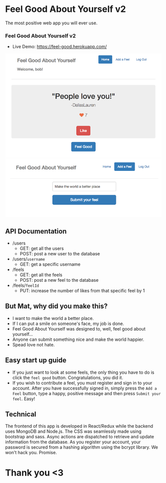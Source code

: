 # Feel Good About Yourself v2
The most positive web app you will ever use.

### Feel Good About Yourself v2
* Live Demo: https://feel-good.herokuapp.com/

![Screenshot](client/assets/feelgoodv2.png)
![Screenshot](client/assets/add.png)

## API Documentation

* /users
	* GET: get all the users
	* POST: post a new user to the database
* /users/`username`
	* GET: get a specific username
* /feels
	* GET: get all the feels
	* POST: post a new feel to the database
* /feels/`feelId`
	* PUT: increase the number of likes from that specific feel by 1

## But Mat, why did you make this?

* I want to make the world a better place.
* If I can put a smile on someone's face, my job is done.
* Feel Good About Yourself was designed to, well, feel good about yourself...
* Anyone can submit something nice and make the world happier.
* Spead love not hate.

## Easy start up guide
* If you just want to look at some feels, the only thing you have to do is click the `feel good` button. Congratulations, you did it.
* If you wish to contribute a feel, you must register and sign in to your account. After you have successfully signed in, simply press the `Add a Feel` button, type a happy, positive message and then press `Submit your feel`. Easy!

## Technical

The frontend of this app is developed in React/Redux while the backend uses MongoDB and Node.js. The CSS was seamlessly made using bootstrap and sass. Async actions are dispatched to retrieve and update information from the database. As you register your account, your password is secured from a hashing algorithm using the bcrypt library. We won't hack you. Promise.

# Thank you <3
